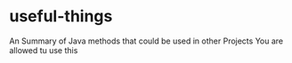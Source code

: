 # useful-things
An Summary of Java methods that could be used in other Projects
You are allowed tu use this
